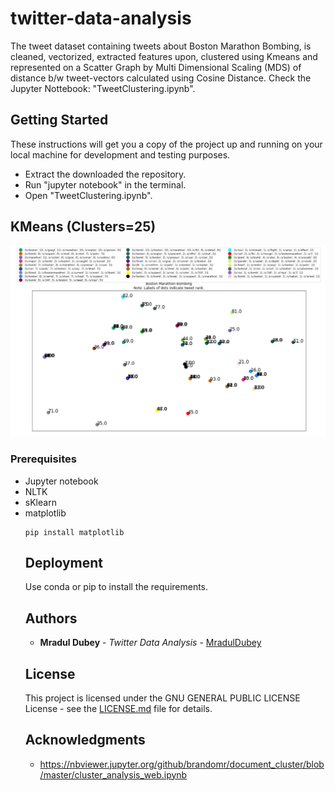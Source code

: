 # twitter-data-analysis

The tweet dataset containing tweets about Boston Marathon Bombing, is cleaned, vectorized, extracted features upon, clustered using Kmeans and represented on
a Scatter Graph by Multi Dimensional Scaling (MDS) of distance b/w tweet-vectors calculated using Cosine Distance. Check the Jupyter Nottebook: "TweetClustering.ipynb".

## Getting Started

These instructions will get you a copy of the project up and running on your local machine for development and testing purposes.
<ul>
<li>Extract the downloaded the repository.</li>
<li>Run "jupyter notebook" in the terminal.</li>
<li>Open "TweetClustering.ipynb".</li>
</ul>

## KMeans (Clusters=25)
![KMeans REsult](Kmeans.png?raw=true "Kmeans with 25 Clusters.")

### Prerequisites
<ul>
<li>Jupyter notebook</li>
<li>NLTK</li>
<li>sKlearn </li>
<li>matplotlib</li>

```
pip install matplotlib
```

## Deployment

Use conda or pip to install the requirements.


## Authors

* **Mradul Dubey** - *Twitter Data Analysis* - [MradulDubey](https://github.com/mraduldubey)

## License

This project is licensed under the GNU GENERAL PUBLIC LICENSE License - see the [LICENSE.md](LICENSE.md?raw=true "LICENSE") file for details.

## Acknowledgments

* https://nbviewer.jupyter.org/github/brandomr/document_cluster/blob/master/cluster_analysis_web.ipynb